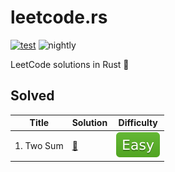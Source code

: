 # leetcode.rs

[![test](https://github.com/liuxiaotian/leetcode.rs/actions/workflows/ci.yml/badge.svg?branch=main)](https://github.com/liuxiaotian/leetcode.rs/actions/workflows/ci.yml)
![nightly](https://img.shields.io/badge/update-nightly-blue)

LeetCode solutions in Rust 🦀

## Solved

| Title      | Solution                           | Difficulty            |
| ---------- | ---------------------------------- | --------------------- |
| 1. Two Sum | [📑](src/solutions/easy/two_sum.rs) | ![Easy](img/Easy.svg) |

